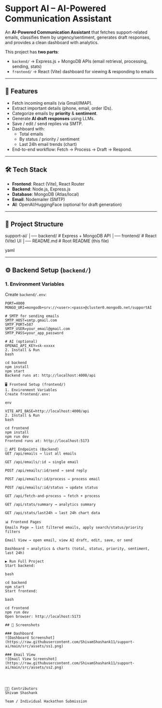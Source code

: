 # Support AI – AI-Powered Communication Assistant

An **AI-Powered Communication Assistant** that fetches support-related emails, classifies them by urgency/sentiment, generates draft responses, and provides a clean dashboard with analytics.

This project has **two parts**:

- `backend/` → Express.js + MongoDB APIs (email retrieval, processing, sending, stats)
- `frontend/` → React (Vite) dashboard for viewing & responding to emails

---

## 🚀 Features

- Fetch incoming emails (via Gmail/IMAP).
- Extract important details (phone, email, order IDs).
- Categorize emails by **priority** & **sentiment**.
- Generate **AI draft responses** using LLMs.
- Save / edit / send replies via SMTP.
- Dashboard with:
  - Total emails
  - By status / priority / sentiment
  - Last 24h email trends (chart)
- End-to-end workflow: Fetch → Process → Draft → Respond.

---

## 🛠️ Tech Stack

- **Frontend**: React (Vite), React Router
- **Backend**: Node.js, Express.js
- **Database**: MongoDB (Atlas/local)
- **Email**: Nodemailer (SMTP)
- **AI**: OpenAI/HuggingFace (optional for draft generation)

---

## 📂 Project Structure

support-ai/
│── backend/ # Express + MongoDB API
│── frontend/ # React (Vite) UI
│── README.md # Root README (this file)

yaml

---

## ⚙️ Backend Setup (`backend/`)

### 1. Environment Variables

Create `backend/.env`:

```env
PORT=4000
MONGO_URI=mongodb+srv://<user>:<pass>@cluster0.mongodb.net/supportAI

# SMTP for sending emails
SMTP_HOST=smtp.gmail.com
SMTP_PORT=587
SMTP_USER=your_email@gmail.com
SMTP_PASS=your_app_password

# AI (optional)
OPENAI_API_KEY=sk-xxxxx
2. Install & Run
bash

cd backend
npm install
npm start
Backend runs at: http://localhost:4000/api

🖥️ Frontend Setup (frontend/)
1. Environment Variables
Create frontend/.env:

env

VITE_API_BASE=http://localhost:4000/api
2. Install & Run
bash

cd frontend
npm install
npm run dev
Frontend runs at: http://localhost:5173

📡 API Endpoints (Backend)
GET /api/emails → list all emails

GET /api/emails/:id → single email

POST /api/emails/:id/send → send reply

POST /api/emails/:id/process → process email

POST /api/emails/:id/status → update status

GET /api/fetch-and-process → fetch + process

GET /api/stats/summary → analytics summary

GET /api/stats/last24h → last 24h chart data

📊 Frontend Pages
Emails Page → list filtered emails, apply search/status/priority filters

Email View → open email, view AI draft, edit, save, or send

Dashboard → analytics & charts (total, status, priority, sentiment, last 24h)

▶️ Run Full Project
Start backend:

bash

cd backend
npm start
Start frontend:

bash

cd frontend
npm run dev
Open browser: http://localhost:5173

## 📸 Screenshots

### Dashboard
![Dashboard Screenshot](https://raw.githubusercontent.com/ShivamShashank11/support-ai/main/src/assets/ss1.png)

### Email View
![Email View Screenshot](https://raw.githubusercontent.com/ShivamShashank11/support-ai/main/src/assets/ss2.png)




👨‍💻 Contributors
Shivam Shashank

Team / Individual Hackathon Submission
```
